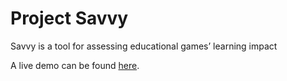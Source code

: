 # Project Savvy

Savvy is a tool for assessing educational games’ learning impact

A live demo can be found [here](http://mseijas.github.io/Savvy/).
